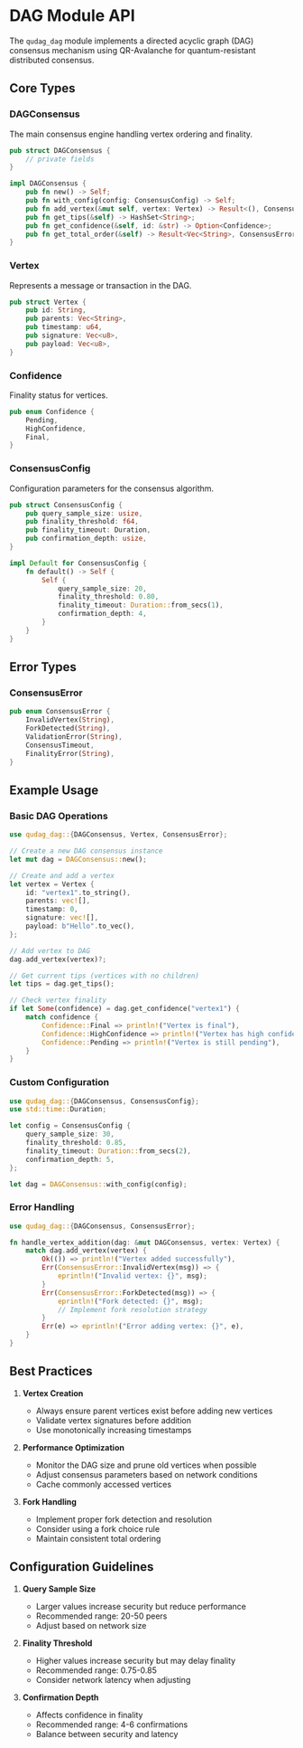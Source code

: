 # DAG Module API

The `qudag_dag` module implements a directed acyclic graph (DAG) consensus mechanism using QR-Avalanche for quantum-resistant distributed consensus.

## Core Types

### DAGConsensus

The main consensus engine handling vertex ordering and finality.

```rust
pub struct DAGConsensus {
    // private fields
}

impl DAGConsensus {
    pub fn new() -> Self;
    pub fn with_config(config: ConsensusConfig) -> Self;
    pub fn add_vertex(&mut self, vertex: Vertex) -> Result<(), ConsensusError>;
    pub fn get_tips(&self) -> HashSet<String>;
    pub fn get_confidence(&self, id: &str) -> Option<Confidence>;
    pub fn get_total_order(&self) -> Result<Vec<String>, ConsensusError>;
}
```

### Vertex

Represents a message or transaction in the DAG.

```rust
pub struct Vertex {
    pub id: String,
    pub parents: Vec<String>,
    pub timestamp: u64,
    pub signature: Vec<u8>,
    pub payload: Vec<u8>,
}
```

### Confidence

Finality status for vertices.

```rust
pub enum Confidence {
    Pending,
    HighConfidence,
    Final,
}
```

### ConsensusConfig

Configuration parameters for the consensus algorithm.

```rust
pub struct ConsensusConfig {
    pub query_sample_size: usize,
    pub finality_threshold: f64,
    pub finality_timeout: Duration,
    pub confirmation_depth: usize,
}

impl Default for ConsensusConfig {
    fn default() -> Self {
        Self {
            query_sample_size: 20,
            finality_threshold: 0.80,
            finality_timeout: Duration::from_secs(1),
            confirmation_depth: 4,
        }
    }
}
```

## Error Types

### ConsensusError

```rust
pub enum ConsensusError {
    InvalidVertex(String),
    ForkDetected(String),
    ValidationError(String),
    ConsensusTimeout,
    FinalityError(String),
}
```

## Example Usage

### Basic DAG Operations

```rust
use qudag_dag::{DAGConsensus, Vertex, ConsensusError};

// Create a new DAG consensus instance
let mut dag = DAGConsensus::new();

// Create and add a vertex
let vertex = Vertex {
    id: "vertex1".to_string(),
    parents: vec![],
    timestamp: 0,
    signature: vec![],
    payload: b"Hello".to_vec(),
};

// Add vertex to DAG
dag.add_vertex(vertex)?;

// Get current tips (vertices with no children)
let tips = dag.get_tips();

// Check vertex finality
if let Some(confidence) = dag.get_confidence("vertex1") {
    match confidence {
        Confidence::Final => println!("Vertex is final"),
        Confidence::HighConfidence => println!("Vertex has high confidence"),
        Confidence::Pending => println!("Vertex is still pending"),
    }
}
```

### Custom Configuration

```rust
use qudag_dag::{DAGConsensus, ConsensusConfig};
use std::time::Duration;

let config = ConsensusConfig {
    query_sample_size: 30,
    finality_threshold: 0.85,
    finality_timeout: Duration::from_secs(2),
    confirmation_depth: 5,
};

let dag = DAGConsensus::with_config(config);
```

### Error Handling

```rust
use qudag_dag::{DAGConsensus, ConsensusError};

fn handle_vertex_addition(dag: &mut DAGConsensus, vertex: Vertex) {
    match dag.add_vertex(vertex) {
        Ok(()) => println!("Vertex added successfully"),
        Err(ConsensusError::InvalidVertex(msg)) => {
            eprintln!("Invalid vertex: {}", msg);
        }
        Err(ConsensusError::ForkDetected(msg)) => {
            eprintln!("Fork detected: {}", msg);
            // Implement fork resolution strategy
        }
        Err(e) => eprintln!("Error adding vertex: {}", e),
    }
}
```

## Best Practices

1. **Vertex Creation**
   - Always ensure parent vertices exist before adding new vertices
   - Validate vertex signatures before addition
   - Use monotonically increasing timestamps

2. **Performance Optimization**
   - Monitor the DAG size and prune old vertices when possible
   - Adjust consensus parameters based on network conditions
   - Cache commonly accessed vertices

3. **Fork Handling**
   - Implement proper fork detection and resolution
   - Consider using a fork choice rule
   - Maintain consistent total ordering

## Configuration Guidelines

1. **Query Sample Size**
   - Larger values increase security but reduce performance
   - Recommended range: 20-50 peers
   - Adjust based on network size

2. **Finality Threshold**
   - Higher values increase security but may delay finality
   - Recommended range: 0.75-0.85
   - Consider network latency when adjusting

3. **Confirmation Depth**
   - Affects confidence in finality
   - Recommended range: 4-6 confirmations
   - Balance between security and latency